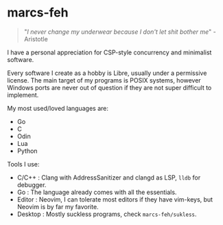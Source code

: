 # marcs-feh

> "*I never change my underwear because I don't let shit bother me*" - Aristotle

I have a personal appreciation for CSP-style concurrency and minimalist software.

Every software I create as a hobby is Libre, usually under a permissive license. The main target of my programs is POSIX systems, however Windows ports are never out of question if they are not super difficult to implement.

My most used/loved languages are:

- Go
- C
- Odin
- Lua
- Python

Tools I use:

- C/C++ : Clang with AddressSanitizer and clangd as LSP, `lldb` for debugger.
- Go : The language already comes with all the essentials.
- Editor : Neovim, I can tolerate most editors if they have vim-keys, but Neovim is by far my favorite.
- Desktop : Mostly suckless programs, check `marcs-feh/sukless`.
